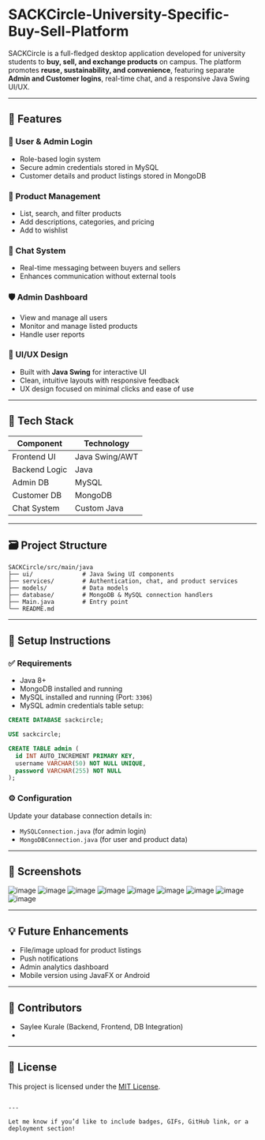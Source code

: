 # SACKCircle-University-Specific-Buy-Sell-Platform


SACKCircle is a full-fledged desktop application developed for university students to **buy, sell, and exchange products** on campus. The platform promotes **reuse, sustainability, and convenience**, featuring separate **Admin and Customer logins**, real-time chat, and a responsive Java Swing UI/UX.

---

## 🚀 Features

### 👥 User & Admin Login
- Role-based login system  
- Secure admin credentials stored in MySQL  
- Customer details and product listings stored in MongoDB

### 🛒 Product Management
- List, search, and filter products  
- Add descriptions, categories, and pricing  
- Add to wishlist

### 💬 Chat System
- Real-time messaging between buyers and sellers  
- Enhances communication without external tools

### 🛡️ Admin Dashboard
- View and manage all users  
- Monitor and manage listed products  
- Handle user reports

### 🎨 UI/UX Design
- Built with **Java Swing** for interactive UI  
- Clean, intuitive layouts with responsive feedback  
- UX design focused on minimal clicks and ease of use

---

## 🧰 Tech Stack

| Component       | Technology     |
|----------------|----------------|
| Frontend UI     | Java Swing/AWT |
| Backend Logic   | Java           |
| Admin DB        | MySQL          |
| Customer DB     | MongoDB        |
| Chat System     | Custom Java    |

---

## 🗃️ Project Structure

```
SACKCircle/src/main/java
├── ui/              # Java Swing UI components
├── services/        # Authentication, chat, and product services
├── models/          # Data models
├── database/        # MongoDB & MySQL connection handlers
├── Main.java        # Entry point
└── README.md
```

---

## 🔌 Setup Instructions

### ✅ Requirements
- Java 8+
- MongoDB installed and running
- MySQL installed and running (Port: `3306`)
- MySQL admin credentials table setup:
```sql
CREATE DATABASE sackcircle;

USE sackcircle;

CREATE TABLE admin (
  id INT AUTO_INCREMENT PRIMARY KEY,
  username VARCHAR(50) NOT NULL UNIQUE,
  password VARCHAR(255) NOT NULL
);
```

### ⚙️ Configuration
Update your database connection details in:
- `MySQLConnection.java` (for admin login)
- `MongoDBConnection.java` (for user and product data)

---

## 📸 Screenshots

![image](https://github.com/user-attachments/assets/a3671de2-5d37-48d5-962d-af4eb086a8a5)
![image](https://github.com/user-attachments/assets/f94e6236-56a8-4bcd-9f37-98543209b78f)
![image](https://github.com/user-attachments/assets/b35eefdf-c6ce-46f9-8e46-a57e00efe264)
![image](https://github.com/user-attachments/assets/fb8eb8d3-8083-43d6-8d63-1d937c4e5e8a)
![image](https://github.com/user-attachments/assets/ae962f29-919a-44de-8082-ccc24de8f87c)
![image](https://github.com/user-attachments/assets/ebbc70aa-d15b-446f-a6d6-d6e0ec798bbc)
![image](https://github.com/user-attachments/assets/cee628be-7e0f-480a-8466-4e9bee26bdc7)
![image](https://github.com/user-attachments/assets/9cc583ad-7391-4bca-984f-b80d355f25ed)
![image](https://github.com/user-attachments/assets/eba93b63-621e-4244-b61b-a935c8fc3b18)



---

## 💡 Future Enhancements
- File/image upload for product listings  
- Push notifications  
- Admin analytics dashboard  
- Mobile version using JavaFX or Android

---

## 🤝 Contributors
- Saylee Kurale (Backend, Frontend, DB Integration)
- 

---

## 📄 License
This project is licensed under the [MIT License](LICENSE).
```

---

Let me know if you’d like to include badges, GIFs, GitHub link, or a deployment section!
